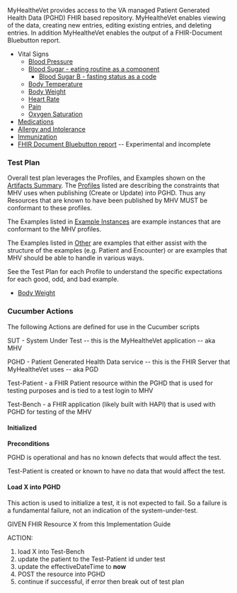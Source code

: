 
MyHealtheVet provides access to the VA managed Patient Generated Health Data (PGHD) FHIR based repository. MyHealtheVet enables viewing of the data, creating new entries, editing existing entries, and deleting entries. In addition MyHealtheVet enables the output of a FHIR-Document Bluebutton report.

* Vital Signs
  * [Blood Pressure](StructureDefinition-VA.MHV.bloodPressure.html)
  * [Blood Sugar - eating routine as a component](StructureDefinition-VA.MHV.bloodSugar.html)
    * [Blood Sugar B - fasting status as a code](StructureDefinition-VA.MHV.bloodSugarB.html)
  * [Body Temperature](StructureDefinition-VA.MHV.bodyTemperature.html)
  * [Body Weight](StructureDefinition-VA.MHV.bodyWeight.html)
  * [Heart Rate](StructureDefinition-VA.MHV.heartRate.html)
  * [Pain](StructureDefinition-VA.MHV.pain.html)
  * [Oxygen Saturation](StructureDefinition-VA.MHV.bloodOxygenSat.html)
* [Medications](StructureDefinition-VA.MHV.medication.html)
* [Allergy and Intolerance](StructureDefinition-VA.MHV.allergy.html)
* [Immunization](StructureDefinition-VA.MHV.immunization.html)
* [FHIR Document Bluebutton report](StructureDefinition-VA.MHV.BlueBundle.html) -- Experimental and incomplete

### Test Plan
Overall test plan leverages the Profiles, and Examples shown on the [Artifacts Summary](artifacts.html). The [Profiles](artifacts.html#structures-resource-profiles) listed are describing the constraints that MHV uses when publishing (Create or Update) into PGHD. Thus any Resources that are known to have been published by MHV MUST be conformant to these profiles.

The Examples listed in [Example Instances](artifacts.html#example-example-instances) are example instances that are conformant to the MHV profiles. 

The Examples listed in [Other](artifacts.html#other) are examples that either assist with the structure of the examples (e.g. Patient and Encounter) or are examples that MHV should be able to handle in various ways. 

See the Test Plan for each Profile to understand the specific expectations for each good, odd, and bad example.
* [Body Weight](StructureDefinition-VA.MHV.bodyWeight.html)

### Cucumber Actions
The following Actions are defined for use in the Cucumber scripts

SUT - System Under Test -- this is the MyHealtheVet application -- aka MHV

PGHD - Patient Generated Health Data service -- this is the FHIR Server that MyHealtheVet uses -- aka PGD

Test-Patient - a FHIR Patient resource within the PGHD that is used for testing purposes and is tied to a test login to MHV

Test-Bench - a FHIR application (likely built with HAPI) that is used with PGHD for testing of the MHV

#### Initialized

**Preconditions**

PGHD is operational and has no known defects that would affect the test.

Test-Patient is created or known to have no data that would affect the test.

#### Load X into PGHD

This action is used to initialize a test, it is not expected to fail. So a failure is a fundamental failure, not an indication of the system-under-test.

GIVEN FHIR Resource X from this Implementation Guide

ACTION:

1. load X into Test-Bench
1. update the patient to the Test-Patient id under test
1. update the effectiveDateTime to **now**
1. POST the resource into PGHD
1. continue if successful, if error then break out of test plan



